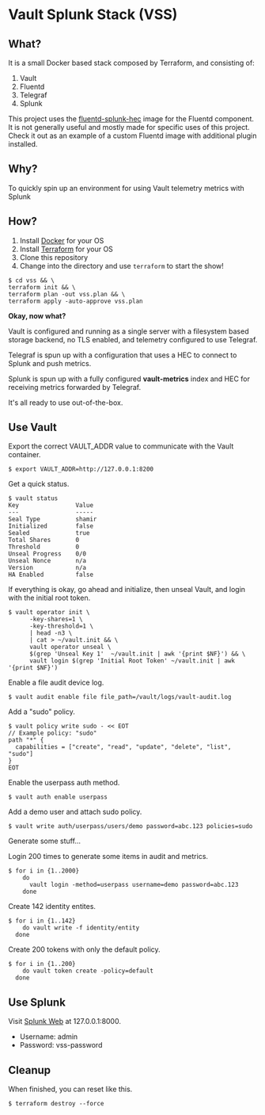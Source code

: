 # Vault Splunk Stack (VSS)

## What?

It is a small Docker based stack composed by Terraform, and consisting of:

1. Vault
1. Fluentd
1. Telegraf
1. Splunk

This project uses the [fluentd-splunk-hec](https://github.com/splunk/fluent-plugin-splunk-hec) image for the Fluentd component. It is not generally useful and mostly made for specific uses of this project. Check it out as an example of a custom Fluentd image with additional plugin installed.

## Why?

To quickly spin up an environment for using Vault telemetry metrics with Splunk

## How?

1. Install [Docker](https://www.docker.com/products/docker-desktop) for your OS
1. Install [Terraform](https://www.terraform.io/downloads.html) for your OS
1. Clone this repository
1. Change into the directory and use `terraform` to start the show!

```shell
$ cd vss && \
terraform init && \
terraform plan -out vss.plan && \
terraform apply -auto-approve vss.plan
```

**Okay, now what?**

Vault is configured and running as a single server with a filesystem based storage backend, no TLS enabled, and telemetry configured to use Telegraf.

Telegraf is spun up with a configuration that uses a HEC to connect to Splunk and push metrics.

Splunk is spun up with a fully configured **vault-metrics** index and HEC for receiving metrics forwarded by Telegraf.

It's all ready to use out-of-the-box.

## Use Vault

Export the correct VAULT_ADDR value to communicate with the Vault container.

```shell
$ export VAULT_ADDR=http://127.0.0.1:8200
```

Get a quick status.

```shell
$ vault status
Key                Value
---                -----
Seal Type          shamir
Initialized        false
Sealed             true
Total Shares       0
Threshold          0
Unseal Progress    0/0
Unseal Nonce       n/a
Version            n/a
HA Enabled         false
```

If everything is okay, go ahead and initialize, then unseal Vault, and login with the initial root token.

```shell
$ vault operator init \
      -key-shares=1 \
      -key-threshold=1 \
      | head -n3 \
      | cat > ~/vault.init && \
      vault operator unseal \
      $(grep 'Unseal Key 1'  ~/vault.init | awk '{print $NF}') && \
      vault login $(grep 'Initial Root Token' ~/vault.init | awk '{print $NF}')
```

Enable a file audit device log.

```shell
$ vault audit enable file file_path=/vault/logs/vault-audit.log
```

Add a "sudo" policy.

```shell
$ vault policy write sudo - << EOT
// Example policy: "sudo"
path "*" {
  capabilities = ["create", "read", "update", "delete", "list", "sudo"]
}
EOT
```

Enable the userpass auth method.

```shell
$ vault auth enable userpass
```

Add a demo user and attach sudo policy.

```shell
$ vault write auth/userpass/users/demo password=abc.123 policies=sudo
```

Generate some stuff...

Login 200 times to generate some items in audit and metrics.

```shell
$ for i in {1..2000}
    do
      vault login -method=userpass username=demo password=abc.123
    done
```

Create 142 identity entites.

```shell
$ for i in {1..142}
    do vault write -f identity/entity
  done
```

Create 200 tokens with only the default policy.

```shell
$ for i in {1..200}
    do vault token create -policy=default
  done
```

## Use Splunk

Visit [Splunk Web](http://127.0.0.1:8000) at 127.0.0.1:8000.

- Username: admin
- Password: vss-password

## Cleanup

When finished, you can reset like this.

```shell
$ terraform destroy --force
```
